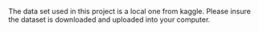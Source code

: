 The data set used in this project is a local one from kaggle. Please insure the dataset is downloaded and uploaded into your computer. 
